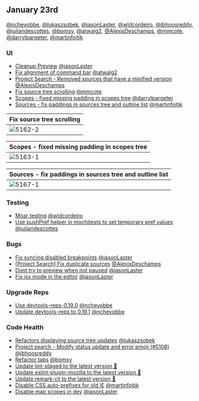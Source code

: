 ## January 23rd

[@nchevobbe], [@lukaszsobek], [@jasonLaster], [@wldcordeiro], [@jbhoosreddy], [@juliandescottes], [@bomsy], [@atwalg2], [@AlexisDeschamps], [@mmcote], [@darrylpargeter], [@martinfojtik]

### UI

* [Cleanup Preview][5078] [@jasonLaster]
* [Fix alignment of command bar][5152] [@atwalg2]
* [Project Search - Removed sources that have a minified version][5158] [@AlexisDeschamps]
* [Fix source tree scrolling][5162] [@mmcote]
* [Scopes - fixed missing padding in scopes tree][5163] [@darrylpargeter]
* [Sources - fix paddings in sources tree and outline list][5167] [@martinfojtik]

| Fix source tree scrolling |
| ------------------------- |
| ![5162-2]                 |

| Scopes - fixed missing padding in scopes tree |
| --------------------------------------------- |
| ![5163-1]                                     |

| Sources - fix paddings in sources tree and outline list |
| ------------------------------------------------------- |
| ![5167-1]                                               |

### Testing

* [Moar testing][5118] [@wldcordeiro]
* [Use pushPref helper in mochitests to set temporary pref values][5128] [@juliandescottes]

### Bugs

* [Fix syncing disabled breakpoints][5146] [@jasonLaster]
* [[Project Search] Fix duplicate sources][5165] [@AlexisDeschamps]
* [Dont try to preview when not paused][5170] [@jasonLaster]
* [Fix jsx mode in the editor][5174] [@jasonLaster]

### Upgrade Reps

* [Use devtools-reps-0.19.0][4915] [@nchevobbe]
* [Update devtools-reps to 0.19.1][5169] [@nchevobbe]

### Code Health

* [Refactors displaying source tree updates][5004] [@lukaszsobek]
* [Project search - Modify status update and error emoji (#5108)][5124] [@jbhoosreddy]
* [Refactor tabs][5133] [@bomsy]
* [Update lint-staged to the latest version 🚀][5141]
* [Update eslint-plugin-mozilla to the latest version 🚀][5145]
* [Update remark-cli to the latest version 🚀][5153]
* [Disable CSS auto-prefixes for old IE][5168] [@martinfojtik]
* [Disable map scopes in dev][5171] [@jasonLaster]

[5152-0]: https://user-images.githubusercontent.com/23143862/35187596-6528c486-fdf4-11e7-8bbd-388ba794e63d.png
[5152-1]: https://user-images.githubusercontent.com/23143862/35187620-a5bdff66-fdf4-11e7-8573-d0d845111a1a.png
[5158-0]: https://user-images.githubusercontent.com/12681350/35187790-99d0d05e-fdf7-11e7-961a-ce645379980d.png
[5158-1]: https://user-images.githubusercontent.com/12681350/35187808-0b3f3672-fdf8-11e7-94a4-af1440e55a16.png
[5162-0]: https://user-images.githubusercontent.com/14250545/35194723-d959cb52-fe85-11e7-9048-93a86c520009.png
[5162-1]: https://user-images.githubusercontent.com/14250545/35194725-dd530304-fe85-11e7-98fc-a4de8bffce5a.png
[5162-2]: https://user-images.githubusercontent.com/14250545/35195579-a0fda16c-fe93-11e7-8e17-4022f2b6dc5f.png
[5163-0]: https://user-images.githubusercontent.com/10661000/35195043-59a08b82-feb5-11e7-82fb-b0698d12683d.png
[5163-1]: https://user-images.githubusercontent.com/10661000/35195052-688c0c5c-feb5-11e7-9550-601ca2f96cb4.png
[5165-0]: https://user-images.githubusercontent.com/12681350/35195828-1d0e5924-fe97-11e7-8c01-766c6d04048a.png
[5165-1]: https://user-images.githubusercontent.com/12681350/35195812-df7915e0-fe96-11e7-8d01-46f74aba2fcb.png
[5167-0]: https://user-images.githubusercontent.com/7465851/35197348-4b1e29f6-fede-11e7-8e24-6d94a3b54131.JPG
[5167-1]: https://user-images.githubusercontent.com/7465851/35198011-a45f4892-fee8-11e7-8d5f-48bcf895676a.JPG
[5167-2]: https://user-images.githubusercontent.com/7465851/35198056-46678aaa-fee9-11e7-957d-2ec18b6f022f.JPG
[5167-3]: https://user-images.githubusercontent.com/7465851/35198059-4ee4695a-fee9-11e7-94f4-77648298da2f.JPG
[5167-4]: https://user-images.githubusercontent.com/7465851/35217634-469fc8c4-ff6c-11e7-9e2e-96f859f4f3f8.gif
[4915]: https://github.com/firefox-devtools/debugger.html/pull/4915
[5004]: https://github.com/firefox-devtools/debugger.html/pull/5004
[5078]: https://github.com/firefox-devtools/debugger.html/pull/5078
[5118]: https://github.com/firefox-devtools/debugger.html/pull/5118
[5124]: https://github.com/firefox-devtools/debugger.html/pull/5124
[5128]: https://github.com/firefox-devtools/debugger.html/pull/5128
[5133]: https://github.com/firefox-devtools/debugger.html/pull/5133
[5141]: https://github.com/firefox-devtools/debugger.html/pull/5141
[5145]: https://github.com/firefox-devtools/debugger.html/pull/5145
[5146]: https://github.com/firefox-devtools/debugger.html/pull/5146
[5152]: https://github.com/firefox-devtools/debugger.html/pull/5152
[5153]: https://github.com/firefox-devtools/debugger.html/pull/5153
[5158]: https://github.com/firefox-devtools/debugger.html/pull/5158
[5162]: https://github.com/firefox-devtools/debugger.html/pull/5162
[5163]: https://github.com/firefox-devtools/debugger.html/pull/5163
[5165]: https://github.com/firefox-devtools/debugger.html/pull/5165
[5167]: https://github.com/firefox-devtools/debugger.html/pull/5167
[5168]: https://github.com/firefox-devtools/debugger.html/pull/5168
[5169]: https://github.com/firefox-devtools/debugger.html/pull/5169
[5170]: https://github.com/firefox-devtools/debugger.html/pull/5170
[5171]: https://github.com/firefox-devtools/debugger.html/pull/5171
[5174]: https://github.com/firefox-devtools/debugger.html/pull/5174
[@nchevobbe]: https://github.com/nchevobbe
[@lukaszsobek]: https://github.com/lukaszsobek
[@jasonlaster]: https://github.com/jasonLaster
[@wldcordeiro]: https://github.com/wldcordeiro
[@jbhoosreddy]: https://github.com/jbhoosreddy
[@juliandescottes]: https://github.com/juliandescottes
[@bomsy]: https://github.com/bomsy
[@atwalg2]: https://github.com/atwalg2
[@alexisdeschamps]: https://github.com/AlexisDeschamps
[@mmcote]: https://github.com/mmcote
[@darrylpargeter]: https://github.com/darrylpargeter
[@martinfojtik]: https://github.com/martinfojtik
